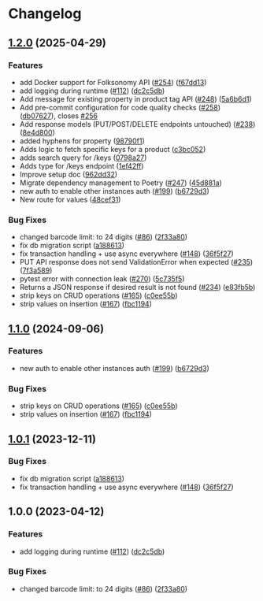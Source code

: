 # Changelog

## [1.2.0](https://github.com/areebahmeddd/openfoodfacts-folksonomy/compare/v1.1.0...v1.2.0) (2025-04-29)


### Features

* add Docker support for Folksonomy API ([#254](https://github.com/areebahmeddd/openfoodfacts-folksonomy/issues/254)) ([f67dd13](https://github.com/areebahmeddd/openfoodfacts-folksonomy/commit/f67dd13aeabdb86b900dd0fbab38651421027bb8))
* add logging during runtime ([#112](https://github.com/areebahmeddd/openfoodfacts-folksonomy/issues/112)) ([dc2c5db](https://github.com/areebahmeddd/openfoodfacts-folksonomy/commit/dc2c5dbb3e6b31fa033285faf02e2e42f75d8e14))
* Add message for existing property in product tag API ([#248](https://github.com/areebahmeddd/openfoodfacts-folksonomy/issues/248)) ([5a6b6d1](https://github.com/areebahmeddd/openfoodfacts-folksonomy/commit/5a6b6d1ff5ccd4bb53d4a36d344f9986926b8fd3))
* Add pre-commit configuration for code quality checks ([#258](https://github.com/areebahmeddd/openfoodfacts-folksonomy/issues/258)) ([db07627](https://github.com/areebahmeddd/openfoodfacts-folksonomy/commit/db07627996bfc81ddbf93cf61e111be02fa64c53)), closes [#256](https://github.com/areebahmeddd/openfoodfacts-folksonomy/issues/256)
* Add response models (PUT/POST/DELETE endpoints untouched) ([#238](https://github.com/areebahmeddd/openfoodfacts-folksonomy/issues/238)) ([8e4d800](https://github.com/areebahmeddd/openfoodfacts-folksonomy/commit/8e4d800ea89fff575de226e7d0821f4d95e4f523))
* added hyphens for property ([98790f1](https://github.com/areebahmeddd/openfoodfacts-folksonomy/commit/98790f1970406e925bf272a56c2d8d00e9ffc3f9))
* Adds logic to fetch specific keys for a product ([c3bc052](https://github.com/areebahmeddd/openfoodfacts-folksonomy/commit/c3bc05261cbd57c2fbdf5e5267f3082d49c6d5da))
* adds search query for /keys ([0798a27](https://github.com/areebahmeddd/openfoodfacts-folksonomy/commit/0798a27b78341148d12b8472a1e8c525f313d699))
* Adds type for /keys endpoint ([1ef42ff](https://github.com/areebahmeddd/openfoodfacts-folksonomy/commit/1ef42ffdd275b1d8e743fd93ddf641ab4e2209e5))
* Improve setup doc ([962dd32](https://github.com/areebahmeddd/openfoodfacts-folksonomy/commit/962dd326fd4cfb1348406383e6678c457543dbc7))
* Migrate dependency management to Poetry ([#247](https://github.com/areebahmeddd/openfoodfacts-folksonomy/issues/247)) ([45d881a](https://github.com/areebahmeddd/openfoodfacts-folksonomy/commit/45d881af3a6692412d9708ce5d644c6da658cf11))
* new auth to enable other instances auth ([#199](https://github.com/areebahmeddd/openfoodfacts-folksonomy/issues/199)) ([b6729d3](https://github.com/areebahmeddd/openfoodfacts-folksonomy/commit/b6729d3984e82005f6d3a04d96466c8a1f1959e3))
* New route for values ([48cef31](https://github.com/areebahmeddd/openfoodfacts-folksonomy/commit/48cef3148c0e1d7ec22dedec4dce7860916583a4))


### Bug Fixes

* changed barcode limit: to 24 digits ([#86](https://github.com/areebahmeddd/openfoodfacts-folksonomy/issues/86)) ([2f33a80](https://github.com/areebahmeddd/openfoodfacts-folksonomy/commit/2f33a80b627d2bd01811d2649e6c54b0b4451a62))
* fix db migration script ([a188613](https://github.com/areebahmeddd/openfoodfacts-folksonomy/commit/a1886131973f088bd3667baa4a4aa9978d6bd167))
* fix transaction handling + use async everywhere ([#148](https://github.com/areebahmeddd/openfoodfacts-folksonomy/issues/148)) ([36f5f27](https://github.com/areebahmeddd/openfoodfacts-folksonomy/commit/36f5f27c17d87de65560dcff077599e79cbecbaf))
* PUT API response does not send ValidationError when expected ([#235](https://github.com/areebahmeddd/openfoodfacts-folksonomy/issues/235)) ([7f3a589](https://github.com/areebahmeddd/openfoodfacts-folksonomy/commit/7f3a5891c73b9508d5b1dcfe0735b61cd20ad5ba))
* pytest error with connection leak ([#270](https://github.com/areebahmeddd/openfoodfacts-folksonomy/issues/270)) ([5c735f5](https://github.com/areebahmeddd/openfoodfacts-folksonomy/commit/5c735f550f3732571a8e5dd92b068db311b5346f))
* Returns a JSON response if desired result is not found ([#234](https://github.com/areebahmeddd/openfoodfacts-folksonomy/issues/234)) ([e83fb5b](https://github.com/areebahmeddd/openfoodfacts-folksonomy/commit/e83fb5bb5da06bc7766d4624b3b49ee63cb39ca6))
* strip keys on CRUD operations ([#165](https://github.com/areebahmeddd/openfoodfacts-folksonomy/issues/165)) ([c0ee55b](https://github.com/areebahmeddd/openfoodfacts-folksonomy/commit/c0ee55b5a2d6527732dc8c0af09a5d86492fa923))
* strip values on insertion ([#167](https://github.com/areebahmeddd/openfoodfacts-folksonomy/issues/167)) ([fbc1194](https://github.com/areebahmeddd/openfoodfacts-folksonomy/commit/fbc1194699d3e38fa58dd69bec4d0eae76921dad))

## [1.1.0](https://github.com/openfoodfacts/folksonomy_api/compare/v1.0.1...v1.1.0) (2024-09-06)


### Features

* new auth to enable other instances auth ([#199](https://github.com/openfoodfacts/folksonomy_api/issues/199)) ([b6729d3](https://github.com/openfoodfacts/folksonomy_api/commit/b6729d3984e82005f6d3a04d96466c8a1f1959e3))


### Bug Fixes

* strip keys on CRUD operations ([#165](https://github.com/openfoodfacts/folksonomy_api/issues/165)) ([c0ee55b](https://github.com/openfoodfacts/folksonomy_api/commit/c0ee55b5a2d6527732dc8c0af09a5d86492fa923))
* strip values on insertion ([#167](https://github.com/openfoodfacts/folksonomy_api/issues/167)) ([fbc1194](https://github.com/openfoodfacts/folksonomy_api/commit/fbc1194699d3e38fa58dd69bec4d0eae76921dad))

## [1.0.1](https://github.com/openfoodfacts/folksonomy_api/compare/v1.0.0...v1.0.1) (2023-12-11)


### Bug Fixes

* fix db migration script ([a188613](https://github.com/openfoodfacts/folksonomy_api/commit/a1886131973f088bd3667baa4a4aa9978d6bd167))
* fix transaction handling + use async everywhere ([#148](https://github.com/openfoodfacts/folksonomy_api/issues/148)) ([36f5f27](https://github.com/openfoodfacts/folksonomy_api/commit/36f5f27c17d87de65560dcff077599e79cbecbaf))

## 1.0.0 (2023-04-12)


### Features

* add logging during runtime ([#112](https://github.com/openfoodfacts/folksonomy_api/issues/112)) ([dc2c5db](https://github.com/openfoodfacts/folksonomy_api/commit/dc2c5dbb3e6b31fa033285faf02e2e42f75d8e14))


### Bug Fixes

* changed barcode limit: to 24 digits ([#86](https://github.com/openfoodfacts/folksonomy_api/issues/86)) ([2f33a80](https://github.com/openfoodfacts/folksonomy_api/commit/2f33a80b627d2bd01811d2649e6c54b0b4451a62))
